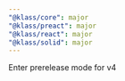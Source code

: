 ```yaml
---
"@klass/core": major
"@klass/preact": major
"@klass/react": major
"@klass/solid": major
---
```


Enter prerelease mode for v4
